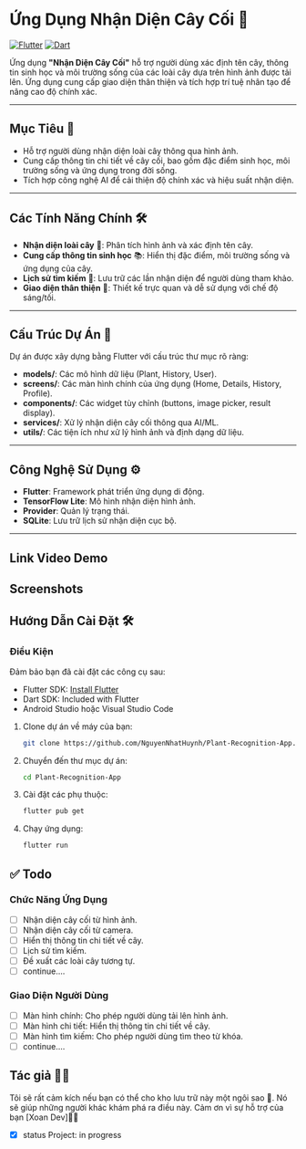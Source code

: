 # Ứng Dụng Nhận Diện Cây Cối 🌿  
[![Flutter](https://img.shields.io/badge/Flutter-Framework-blue)](https://flutter.dev/) [![Dart](https://img.shields.io/badge/Dart-Language-blue)](https://dart.dev/)

Ứng dụng **"Nhận Diện Cây Cối"** hỗ trợ người dùng xác định tên cây, thông tin sinh học và môi trường sống của các loài cây dựa trên hình ảnh được tải lên. Ứng dụng cung cấp giao diện thân thiện và tích hợp trí tuệ nhân tạo để nâng cao độ chính xác.

---

## Mục Tiêu 🎯  
- Hỗ trợ người dùng nhận diện loài cây thông qua hình ảnh.  
- Cung cấp thông tin chi tiết về cây cối, bao gồm đặc điểm sinh học, môi trường sống và ứng dụng trong đời sống.  
- Tích hợp công nghệ AI để cải thiện độ chính xác và hiệu suất nhận diện.

---

## Các Tính Năng Chính 🛠️  
- **Nhận diện loài cây** 🌳: Phân tích hình ảnh và xác định tên cây.  
- **Cung cấp thông tin sinh học** 📚: Hiển thị đặc điểm, môi trường sống và ứng dụng của cây.  
- **Lịch sử tìm kiếm** 📜: Lưu trữ các lần nhận diện để người dùng tham khảo.  
- **Giao diện thân thiện** 🎨: Thiết kế trực quan và dễ sử dụng với chế độ sáng/tối.  

---

## Cấu Trúc Dự Án 📁  
Dự án được xây dựng bằng Flutter với cấu trúc thư mục rõ ràng:  
- **models/**: Các mô hình dữ liệu (Plant, History, User).  
- **screens/**: Các màn hình chính của ứng dụng (Home, Details, History, Profile).  
- **components/**: Các widget tùy chỉnh (buttons, image picker, result display).  
- **services/**: Xử lý nhận diện cây cối thông qua AI/ML.  
- **utils/**: Các tiện ích như xử lý hình ảnh và định dạng dữ liệu.  

---

## Công Nghệ Sử Dụng ⚙️  
- **Flutter**: Framework phát triển ứng dụng di động.  
- **TensorFlow Lite**: Mô hình nhận diện hình ảnh.  
- **Provider**: Quản lý trạng thái.  
- **SQLite**: Lưu trữ lịch sử nhận diện cục bộ.  

---

## Link Video Demo
<!-- [Link Video Youtube](#) -->

## Screenshots
<!-- <img src="https://imgur.com/6ul7DYt.png" alt="Banner" style="width: 100%; height: auto; object-fit: cover; border-radius: 8px; box-shadow: 0 4px 8px rgba(0, 0, 0, 0.2);">
<div style="display: flex; flex-wrap: wrap; gap: 20px; justify-content: center;">
    <img src="https://imgur.com/xYwl2e7.png" alt="Image 1" style="width: 48%; height: auto; object-fit: cover; border-radius: 8px; box-shadow: 0 4px 8px rgba(0, 0, 0, 0.2);">
    <img src="https://imgur.com/ZFZBi6f.png" alt="Image 2" style="width: 48%; height: auto; object-fit: cover; border-radius: 8px; box-shadow: 0 4px 8px rgba(0, 0, 0, 0.2);">
    <img src="https://imgur.com/zDW6sva.png" alt="Image 3" style="width: 48%; height: auto; object-fit: cover; border-radius: 8px; box-shadow: 0 4px 8px rgba(0, 0, 0, 0.2);">
    <img src="https://imgur.com/xeMopPx.png" alt="Image 4" style="width: 48%; height: auto; object-fit: cover; border-radius: 8px; box-shadow: 0 4px 8px rgba(0, 0, 0, 0.2);">
</div> -->

## Hướng Dẫn Cài Đặt 🛠️  
### Điều Kiện  
Đảm bảo bạn đã cài đặt các công cụ sau:  
- Flutter SDK: [Install Flutter](https://flutter.dev/docs/get-started/install)  
- Dart SDK: Included with Flutter  
- Android Studio hoặc Visual Studio Code  

1. Clone dự án về máy của bạn:
   ```bash
   git clone https://github.com/NguyenNhatHuynh/Plant-Recognition-App.git
2. Chuyển đến thư mục dự án:
   ```bash
   cd Plant-Recognition-App
3. Cài đặt các phụ thuộc:
   ```bash
   flutter pub get
4. Chạy ứng dụng:
   ```bash
   flutter run

## ✅ Todo
### Chức Năng Ứng Dụng
- [ ] Nhận diện cây cối từ hình ảnh.
- [ ] Nhận diện cây cối từ camera.
- [ ] Hiển thị thông tin chi tiết về cây.
- [ ] Lịch sử tìm kiếm.
- [ ] Đề xuất các loài cây tương tự.
- [ ] continue....

### Giao Diện Người Dùng
- [ ] Màn hình chính: Cho phép người dùng tải lên hình ảnh.
- [ ] Màn hình chi tiết: Hiển thị thông tin chi tiết về cây.
- [ ] Màn hình tìm kiếm: Cho phép người dùng tìm theo từ khóa.
- [ ] continue....
      
## Tác giả 👨‍💻
Tôi sẽ rất cảm kích nếu bạn có thể cho kho lưu trữ này một ngôi sao 🌟. Nó sẽ giúp những người khác khám phá ra điều này. Cảm ơn vì sự hỗ trợ của bạn [Xoan Dev]👨‍💻
- [x] status Project: in progress



